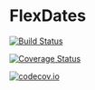 # FlexDates

[![Build Status](https://travis-ci.org/tpapp/FlexDates.jl.svg?branch=master)](https://travis-ci.org/tpapp/FlexDates.jl)

[![Coverage Status](https://coveralls.io/repos/tpapp/FlexDates.jl/badge.svg?branch=master&service=github)](https://coveralls.io/github/tpapp/FlexDates.jl?branch=master)

[![codecov.io](http://codecov.io/github/tpapp/FlexDates.jl/coverage.svg?branch=master)](http://codecov.io/github/tpapp/FlexDates.jl?branch=master)
